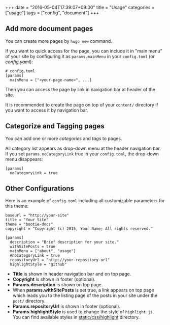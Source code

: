 +++
date = "2016-05-04T17:39:07+09:00"
title = "Usage"
categories = ["usage"]
tags = ["config", "document"]
+++

## Add more document pages

You can create more pages by `hugo new` command.

If you want to quick access for the page, you can include it in "main menu" of your site
by configuring it as `params.mainMenu` in your `config.toml` (or _config.yaml_):

```
# config.toml
[params]
  mainMenu = ["<your-page-name>", ...]
```

Then you can access the page by link in navigation bar at header of the site.

It is recommended to create the page on top of your `content/` directory if you
want to access it by navigation bar.

## Categorize and Tagging pages

You can add one or more _categories_ and _tags_ to pages.

All category list appears as drop-down menu at the header navigation bar.  
If you set `params.noCategoryLink` true in your `config.toml`, the drop-down menu disappears:

```
[params]
  noCategoryLink = true
```

## Other Configurations

Here is an example of `config.toml` including all customizable parameters for this
theme:

```
baseurl = "http://your-site"
title = "Your Site"
theme = "bootie-docs"
copyright = "Copyright (c) 2015, Your Name; All rights reserved."

[params]
  description = "Brief description for your site."
  withSitePosts = true
  mainMenu = ["about", "usage"]
  #noCategoryLink = true
  repositoryUrl = "http://your-repository-url"
  highlightStyle = "github"
```

* **Title** is shown in header navigation bar and on top page.
* **Copyright** is shown in footer (optional).
* **Params.description** is shown on top page.
* When **params.withSitePosts** is set true, a link appears on top page which leads
you to the listing page of the posts in your site under the `post/` directory.
* **Params.repositoryUrl** is shown in footer (optional).
* **Params.highlightStyle** is used to change the style of `highlight.js`.  
You can find available styles in
[static/css/highlight](https://github.com/key-amb/hugo-theme-bootie-docs/tree/master/static/css/highlight)
directory.
